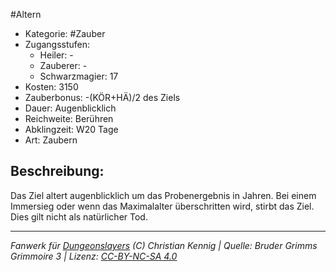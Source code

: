 #Altern  
- Kategorie: #Zauber  
- Zugangsstufen:  
  - Heiler: -  
  - Zauberer: -  
  - Schwarzmagier: 17  
- Kosten: 3150  
- Zauberbonus: -(KÖR+HÄ)/2 des Ziels  
- Dauer: Augenblicklich  
- Reichweite: Berühren  
- Abklingzeit: W20 Tage  
- Art: Zaubern     

## Beschreibung:
Das Ziel altert augenblicklich um das Probenergebnis in Jahren. Bei einem Immersieg oder wenn das Maximalalter überschritten wird, stirbt das Ziel.<br>Dies gilt nicht als natürlicher Tod.


___
*Fanwerk für [Dungeonslayers](https://www.dungeonslayers.net/) (C) Christian Kennig | Quelle: Bruder Grimms Grimmoire 3 | Lizenz: [CC-BY-NC-SA 4.0](https://creativecommons.org/licenses/by-nc-sa/4.0/deed.de)*